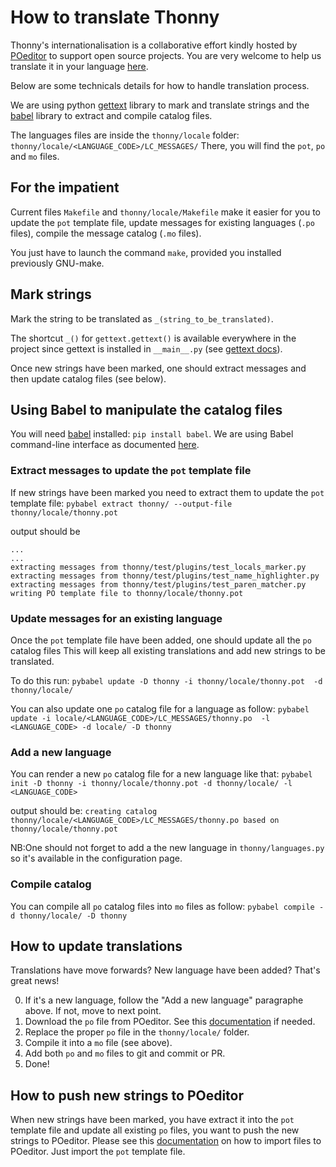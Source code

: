 
# How to translate Thonny

Thonny's internationalisation is a collaborative effort kindly hosted by [POeditor](https://poeditor.com) to support open source projects. You are very welcome to help us translate it in your language [here](https://poeditor.com/join/project/Gh188fdYH6).

Below are some technicals details for how to handle translation process.

We are using python [gettext](https://docs.python.org/3/library/gettext.html) library to mark and translate strings and the  [babel](http://babel.pocoo.org/en/latest/) library to extract and compile catalog files.

The languages files are inside the `thonny/locale` folder: `thonny/locale/<LANGUAGE_CODE>/LC_MESSAGES/`
There, you will find the `pot`, `po` and `mo` files.

## For the impatient

Current files `Makefile` and `thonny/locale/Makefile` make it easier for
you to update the `pot` template file, update messages for existing languages
(`.po` files), compile the message catalog (`.mo` files).

You just have to launch the command `make`, provided you installed previously
GNU-make.

## Mark strings
Mark the string to be translated as `_(string_to_be_translated)`.

The shortcut `_()` for `gettext.gettext()` is available everywhere in the project since gettext is installed in `__main__.py` (see [gettext docs](https://docs.python.org/3/library/gettext.html#localizing-your-application)).

Once new strings have been marked, one should extract messages and then update catalog files (see below).

## Using Babel to manipulate the catalog files
You will need [babel](http://babel.pocoo.org/en/latest/) installed: `pip install babel`.
We are using Babel command-line interface as documented [here](http://babel.pocoo.org/en/latest/cmdline.html).


### Extract messages to update the `pot` template file
If new strings have been marked you need to extract them to update the `pot` template file:
`pybabel extract thonny/ --output-file thonny/locale/thonny.pot`

output should be
```
...
...
extracting messages from thonny/test/plugins/test_locals_marker.py
extracting messages from thonny/test/plugins/test_name_highlighter.py
extracting messages from thonny/test/plugins/test_paren_matcher.py
writing PO template file to thonny/locale/thonny.pot
```

### Update messages for an existing language
Once the `pot` template file have been added, one should update all the `po` catalog files
This will keep all existing translations and add new strings to be translated.

To do this run:
`pybabel update -D thonny -i thonny/locale/thonny.pot  -d thonny/locale/`

You can also update one `po` catalog file for a language as follow:
`pybabel update -i locale/<LANGUAGE_CODE>/LC_MESSAGES/thonny.po  -l <LANGUAGE_CODE> -d locale/ -D thonny`


### Add a new language
You can render a new `po` catalog file for a  new language like that:
`pybabel init -D thonny -i thonny/locale/thonny.pot -d thonny/locale/ -l <LANGUAGE_CODE>`

output should be:
`creating catalog thonny/locale/<LANGUAGE_CODE>/LC_MESSAGES/thonny.po based on thonny/locale/thonny.pot`

NB:One should not forget to add a the new language in `thonny/languages.py` so it's available in the configuration page.

### Compile catalog
You can compile all `po` catalog files into `mo` files as follow:
`pybabel compile -d thonny/locale/ -D thonny`


## How to update translations
Translations have move forwards? New language have been added? That's great news!

0. If it's a new language, follow the "Add a new language" paragraphe above. If not, move to next point.
1. Download the `po` file from POeditor. See this [documentation](https://poeditor.com/kb/importing-and-exporting-strings) if needed.
2. Replace the proper `po` file in the `thonny/locale/` folder.
3. Compile it into a `mo` file (see above).
4. Add both `po` and `mo` files to git and commit or PR.
5. Done!

## How to push new strings to POeditor
When new strings have been marked, you have extract it into the `pot` template file and update all existing `po` files, you want to push the new strings to POeditor. Please see this [documentation](https://poeditor.com/kb/importing-and-exporting-strings) on how to import files to POeditor. Just import the `pot` template file.
